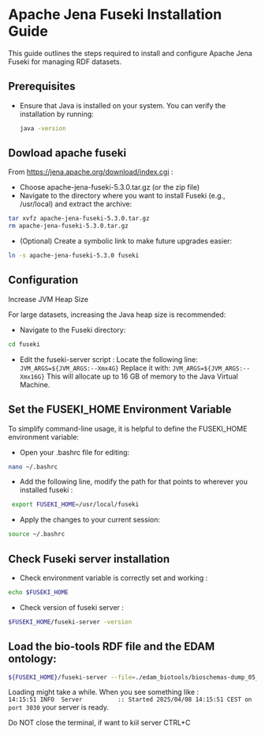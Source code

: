 # Apache Jena Fuseki Installation Guide

This guide outlines the steps required to install and configure Apache Jena Fuseki for managing RDF datasets.

## Prerequisites

- Ensure that Java is installed on your system. You can verify the installation by running:

  ```bash
  java -version
  ```
  
## Dowload apache fuseki 

From https://jena.apache.org/download/index.cgi :
- Choose apache-jena-fuseki-5.3.0.tar.gz (or the zip file)
- Navigate to the directory where you want to install Fuseki (e.g., /usr/local) and extract the archive:
```bash
tar xvfz apache-jena-fuseki-5.3.0.tar.gz
rm apache-jena-fuseki-5.3.0.tar.gz
```
- (Optional) Create a symbolic link to make future upgrades easier: 
```bash
ln -s apache-jena-fuseki-5.3.0 fuseki
```
## Configuration
Increase JVM Heap Size

For large datasets, increasing the Java heap size is recommended:
- Navigate to the Fuseki directory:
```bash
cd fuseki
```
- Edit the fuseki-server script : 
Locate the following line: `JVM_ARGS=${JVM_ARGS:--Xmx4G}`
Replace it with: `JVM_ARGS=${JVM_ARGS:--Xmx16G}`
This will allocate up to 16 GB of memory to the Java Virtual Machine.

## Set the FUSEKI_HOME Environment Variable

To simplify command-line usage, it is helpful to define the FUSEKI_HOME environment variable:

- Open your .bashrc file for editing:
```bash
nano ~/.bashrc
```
- Add the following line, modify the path for that points to wherever you installed fuseki :
```bash
 export FUSEKI_HOME=/usr/local/fuseki
 ```
- Apply the changes to your current session:
```bash
source ~/.bashrc
```

## Check Fuseki server installation 

- Check environment variable is correctly set and working : 
```bash
echo $FUSEKI_HOME
```
- Check version of fuseki server : 
```bash
$FUSEKI_HOME/fuseki-server -version
```

## Load the bio-tools RDF file and the EDAM ontology:
```bash
${FUSEKI_HOME}/fuseki-server --file=./edam_biotools/bioschemas-dump_05_01_2025.ttl --file=./edam_biotools/EDAM_1.25.owl  /biotoolsEdam
```
Loading might take a while. When you see something like :  
`14:15:51 INFO  Server          :: Started 2025/04/08 14:15:51 CEST on port 3030`  your server is ready.

Do NOT close the terminal, if want to kiil server CTRL+C
